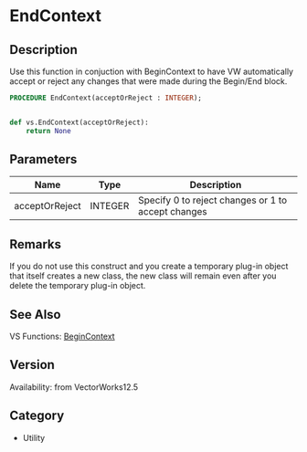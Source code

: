 # EndContext

## Description
Use this function in conjuction with BeginContext to have VW automatically accept or reject any changes that were made during the Begin/End block.

```pascal
PROCEDURE EndContext(acceptOrReject : INTEGER);
```

```python

def vs.EndContext(acceptOrReject):
    return None
```

## Parameters
|Name|Type|Description|
|---|---|---|
|acceptOrReject|INTEGER|Specify 0 to reject changes or 1 to accept changes |

## Remarks
If you do not use this construct and you create a temporary plug-in object that itself creates a new class, the new class will remain even after you delete the temporary plug-in object.

## See Also
VS Functions:
[BeginContext](BeginContext.md)

## Version
Availability: from VectorWorks12.5
## Category
* Utility

